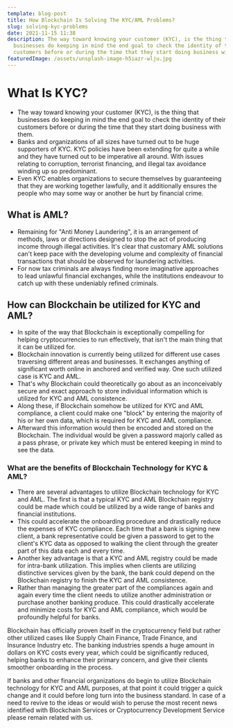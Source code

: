 ```yaml
---
template: blog-post
title: How Blockchain Is Solving The KYC/AML Problems?
slug: solving-kyc-problems
date: 2021-11-15 11:38
description: The way toward knowing your customer (KYC), is the thing that
  businesses do keeping in mind the end goal to check the identity of their
  customers before or during the time that they start doing business with them.
featuredImage: /assets/unsplash-image-h5iazr-wlju.jpg
---
```

# What Is KYC?

* The way toward knowing your customer (KYC), is the thing that businesses do keeping in mind the end goal to check the identity of their customers before or during the time that they start doing business with them.
* Banks and organizations of all sizes have turned out to be huge supporters of KYC. KYC policies have been extending for quite a while and they have turned out to be imperative all around. With issues relating to corruption, terrorist financing, and illegal tax avoidance winding up so predominant.
* Even KYC enables organizations to secure themselves by guaranteeing that they are working together lawfully, and it additionally ensures the people who may some way or another be hurt by financial crime.



## What is AML?

* Remaining for "Anti Money Laundering", it is an arrangement of methods, laws or directions designed to stop the act of producing income through illegal activities. It's clear that customary AML solutions can't keep pace with the developing volume and complexity of financial transactions that should be observed for laundering activities.
* For now tax criminals are always finding more imaginative approaches to lead unlawful financial exchanges, while the institutions endeavour to catch up with these undeniably refined criminals.



## How can Blockchain be utilized for KYC and AML?

* In spite of the way that Blockchain is exceptionally compelling for helping cryptocurrencies to run effectively, that isn't the main thing that it can be utilized for.
* Blockchain innovation is currently being utilized for different use cases traversing different areas and businesses. It exchanges anything of significant worth online in anchored and verified way. One such utilized case is KYC and AML.
* That's why Blockchain could theoretically go about as an inconceivably secure and exact approach to store individual information which is utilized for KYC and AML consistence.
* Along these, if Blockchain somehow be utilized for KYC and AML compliance, a client could make one "block" by entering the majority of his or her own data, which is required for KYC and AML compliance.
* Afterward this information would then be encoded and stored on the Blockchain. The individual would be given a password majorly called as a pass phrase, or private key which must be entered keeping in mind to see the data.

### What are the benefits of Blockchain Technology for KYC & AML?

* There are several advantages to utilize Blockchain technology for KYC and AML. The first is that a typical KYC and AML Blockchain registry could be made which could be utilized by a wide range of banks and financial institutions.
* This could accelerate the onboarding procedure and drastically reduce the expenses of KYC compliance. Each time that a bank is signing new client, a bank representative could be given a password to get to the client's KYC data as opposed to walking the client through the greater part of this data each and every time.
* Another key advantage is that a KYC and AML registry could be made for intra-bank utilization. This implies when clients are utilizing distinctive services given by the bank, the bank could depend on the Blockchain registry to finish the KYC and AML consistence.
* Rather than managing the greater part of the compliances again and again every time the client needs to utilize another administration or purchase another banking produce. This could drastically accelerate and minimize costs for KYC and AML compliance, which would be profoundly helpful for banks.

Blockchain has officially proven itself in the cryptocurrency field but rather other utilized cases like Supply Chain Finance, Trade Finance, and Insurance Industry etc. The banking industries spends a huge amount in dollars on KYC costs every year, which could be significantly reduced, helping banks to enhance their primary concern, and give their clients smoother onboarding in the process.

If banks and other financial organizations do begin to utilize Blockchain technology for KYC and AML purposes, at that point it could trigger a quick change and it could before long turn into the business standard. In case of a need to revive to the ideas or would wish to peruse the most recent news identified with Blockchain Services or Cryptocurrency Development Service please remain related with us.